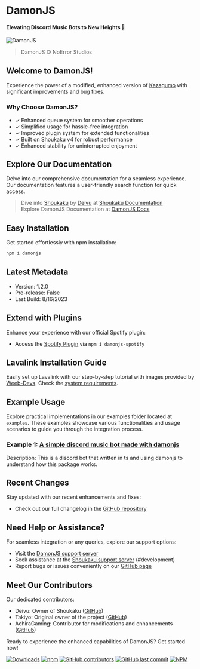# DamonJS
#### Elevating Discord Music Bots to New Heights 🚀

![DamonJS](https://gcdnb.pbrd.co/images/0HWqipcj64ef.jpg?o=1)
> DamonJS © NoError Studios

## Welcome to DamonJS!
Experience the power of a modified, enhanced version of [Kazagumo](https://github.com/Takiyo0/Kazagumo) with significant improvements and bug fixes.

### Why Choose DamonJS?
- ✓ Enhanced queue system for smoother operations
- ✓ Simplified usage for hassle-free integration
- ✓ Improved plugin system for extended functionalities
- ✓ Built on Shoukaku v4 for robust performance
- ✓ Enhanced stability for uninterrupted enjoyment

## Explore Our Documentation
Delve into our comprehensive documentation for a seamless experience. Our documentation features a user-friendly search function for quick access.
> Dive into [Shoukaku](https://github.com/Deivu/Shoukaku) by [Deivu](https://github.com/Deivu) at [Shoukaku Documentation](https://deivu.github.io/Shoukaku)  
> Explore DamonJS Documentation at [DamonJS Docs](https://achiragaming.github.io/damonjs/)

## Easy Installation
Get started effortlessly with npm installation:
```bash
npm i damonjs
```

## Latest Metadata
- Version: 1.2.0
- Pre-release: False  
- Last Build: 8/16/2023 

## Extend with Plugins
Enhance your experience with our official Spotify plugin:
- Access the [Spotify Plugin](https://npmjs.com/package/damonjs-spotify) via `npm i damonjs-spotify`

## Lavalink Installation Guide
Easily set up Lavalink with our step-by-step tutorial with images provided by [Weeb-Devs](https://github.com/Weeb-Devs/Laffey/blob/main/readme/LAVALINK_INSTALLATION.md). Check the [system requirements](https://github.com/freyacodes/Lavalink#requirements).

## Example Usage
Explore practical implementations in our examples folder located at `examples`. These examples showcase various functionalities and usage scenarios to guide you through the integration process.

### Example 1: [A simple discord music bot made with damonjs](examples/bot.ts)
Description: This is a discord bot that written in ts and using damonjs to understand how this package works.

## Recent Changes
Stay updated with our recent enhancements and fixes:
- Check out our full changelog in the [GitHub repository](https://github.com/achiragaming/DamonJs/releases)

## Need Help or Assistance?
For seamless integration or any queries, explore our support options:
- Visit the [DamonJS support server](https://discord.gg/noerror)
- Seek assistance at the [Shoukaku support server](https://discord.gg/FVqbtGu) (#development)
- Report bugs or issues conveniently on our [GitHub page](https://github.com/achiragaming/DamonJs/issues/new/choose)

## Meet Our Contributors
Our dedicated contributors:
- Deivu: Owner of Shoukaku ([GitHub](https://github.com/Deivu))
- Takiyo: Original owner of the project ([GitHub](https://github.com/Takiyo0))
- AchiraGaming: Contributor for modifications and enhancements ([GitHub](https://github.com/achiragaming))

Ready to experience the enhanced capabilities of DamonJS? Get started now!

[![Downloads](https://img.shields.io/npm/dm/damonjs)](https://www.npmjs.com/package/damonjs) [![npm](https://img.shields.io/npm/v/damonjs)](https://www.npmjs.com/package/damonjs) [![GitHub contributors](https://img.shields.io/github/contributors/achiragaming/damonjs)](https://github.com/achiragaming/DamonJs/graphs/contributors) [![GitHub last commit](https://img.shields.io/github/last-commit/achiragaming/damonjs)](https://github.com/achiragaming/DamonJs/commits/main) [![NPM](https://img.shields.io/npm/l/damonjs)](https://www.npmjs.com/package/damonjs)
